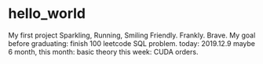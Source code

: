 # hello_world
My first project
Sparkling, Running, Smiling
Friendly. Frankly. Brave.
My goal before graduating: finish 100 leetcode SQL problem.
today: 2019.12.9
maybe 6 month, 
this month: basic theory
this week: CUDA orders.
